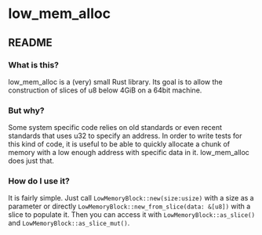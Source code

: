 # low_mem_alloc

## README

### What is this?

low_mem_alloc is a (very) small Rust library. Its goal is to allow the construction of slices of u8 below 4GiB on a 64bit machine.

### But why?

Some system specific code relies on old standards or even recent standards that uses u32 to specify an address. In order to write tests for this kind of code, it is useful to be able to quickly allocate a chunk of memory with a low enough address with specific data in it. low_mem_alloc does just that.

### How do I use it?

It is fairly simple. Just call `LowMemoryBlock::new(size:usize)` with a size as a parameter or directly `LowMemoryBlock::new_from_slice(data: &[u8])` with a slice to populate it. Then you can access it with `LowMemoryBlock::as_slice()` and `LowMemoryBlock::as_slice_mut()`.
